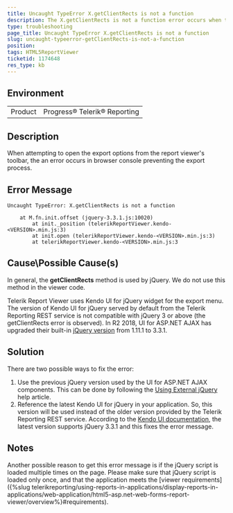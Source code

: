 ```yaml
---
title: Uncaught TypeError X.getClientRects is not a function
description: The X.getClientRects is not a function error occurs when trying to open the drop-down list with export options from the viewer's toolbar
type: troubleshooting
page_title: Uncaught TypeError X.getClientRects is not a function
slug: uncaught-typeerror-getClientRects-is-not-a-function
position: 
tags: HTML5ReportViewer
ticketid: 1174648
res_type: kb
---
```


## Environment
<table>
	<tr>
		<td>Product</td>
		<td>Progress® Telerik® Reporting </td>
	</tr>
</table>


## Description

When attempting to open the export options from the report viewer's toolbar, the an error occurs in browser console preventing the export process.

## Error Message

````
Uncaught TypeError: X.getClientRects is not a function

	at M.fn.init.offset (jquery-3.3.1.js:10020)
		at init._position (telerikReportViewer.kendo-<VERSION>.min.js:3)
		at init.open (telerikReportViewer.kendo-<VERSION>.min.js:3)
		at telerikReportViewer.kendo-<VERSION>.min.js:3
````

## Cause\Possible Cause(s)

In general, the **getClientRects** method is used by jQuery. We do not use this method in the viewer code.

Telerik Report Viewer uses Kendo UI for jQuery widget for the export menu. The version of Kendo UI for jQuery served by default from the Telerik Reporting REST service is not compatible with jQuery 3 or above (the getClientRects error is observed). In R2 2018, UI for ASP.NET AJAX has upgraded their built-in [jQuery version](https://docs.telerik.com/devtools/aspnet-ajax/general-information/using-jquery/using-jquery#jquery-version-history-in-telerik-ui-controls) from 1.11.1 to 3.3.1.

## Solution

There are two possible ways to fix the error:
1. Use the previous jQuery version used by the UI for ASP.NET AJAX components. This can be done by following the [Using External jQuery](https://docs.telerik.com/devtools/aspnet-ajax/general-information/using-jquery/using-jquery#including-external-jquery) help article.
2. Reference the latest Kendo UI for jQuery in your application. So, this version will be used instead of the older version provided by the Telerik Reporting REST service. According to the [Kendo UI documentation](https://docs.telerik.com/kendo-ui/intro/installation/prerequisites#supported-jquery-versions), the latest version supports jQuery 3.3.1 and this fixes the error message.

## Notes

Another possible reason to get this error message is if the jQuery script is loaded multiple times on the page. Please make sure that jQuery script is loaded only once, and that the application meets the [viewer requirements]({%slug telerikreporting/using-reports-in-applications/display-reports-in-applications/web-application/html5-asp.net-web-forms-report-viewer/overview%}#requirements).
